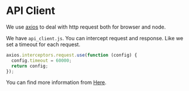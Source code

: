 # API Client

We use [axios](https://github.com/mzabriskie/axios) to deal with http request both for browser and node.

We have `api_client.js`. You can intercept request and response. Like we set a timeout for each request.
```js
axios.interceptors.request.use(function (config) {
  config.timeout = 60000;
  return config;
});
```

You can find more information from [Here](https://github.com/mzabriskie/axios#interceptors).
